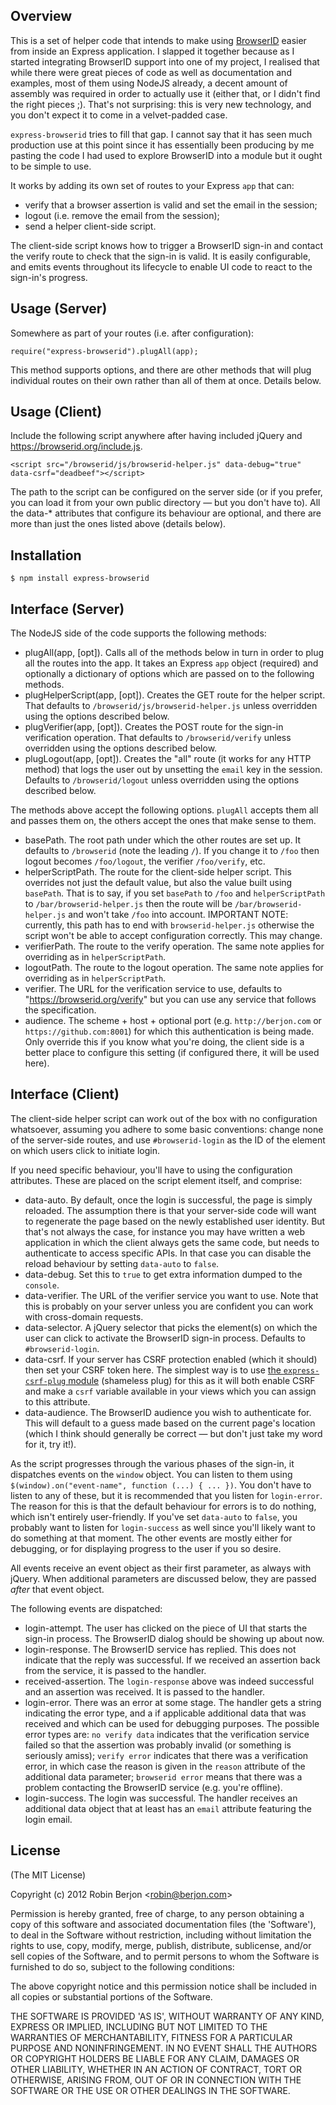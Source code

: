 
## Overview

This is a set of helper code that intends to make using [BrowserID](https://browserid.org/) easier
from inside an Express application. I slapped it together because as I started integrating BrowserID
support into one of my project, I realised that while there were great pieces of code as well as
documentation and examples, most of them using NodeJS already, a decent amount of assembly was
required in order to actually use it (either that, or I didn't find the right pieces ;). That's
not surprising: this is very new technology, and you don't expect it to come in a velvet-padded
case.

`express-browserid` tries to fill that gap. I cannot say that it has seen much production use at this
point since it has essentially been producing by me pasting the code I had used to explore
BrowserID into a module but it ought to be simple to use.

It works by adding its own set of routes to your Express `app` that can:

* verify that a browser assertion is valid and set the email in the session;
* logout (i.e. remove the email from the session);
* send a helper client-side script.

The client-side script knows how to trigger a BrowserID sign-in and contact the verify route
to check that the sign-in is valid. It is easily configurable, and emits events throughout its
lifecycle to enable UI code to react to the sign-in's progress.

## Usage (Server)

Somewhere as part of your routes (i.e. after configuration):

    require("express-browserid").plugAll(app);

This method supports options, and there are other methods that will plug individual routes on their
own rather than all of them at once. Details below.

## Usage (Client)

Include the following script anywhere after having included jQuery and 
https://browserid.org/include.js.

    <script src="/browserid/js/browserid-helper.js" data-debug="true" data-csrf="deadbeef"></script>

The path to the script can be configured on the server side (or if you prefer, you can load it from your
own public directory — but you don't have to). All the data-* attributes that configure its behaviour are 
optional, and there are more than just the ones listed above (details below).

## Installation

    $ npm install express-browserid

## Interface (Server)

The NodeJS side of the code supports the following methods:

* plugAll(app, [opt]). Calls all of the methods below in turn in order to plug all the routes into the app.
  It takes an Express `app` object (required) and optionally a dictionary of options which are passed on to
  the following methods.
* plugHelperScript(app, [opt]). Creates the GET route for the helper script. That defaults to
  `/browserid/js/browserid-helper.js` unless overridden using the options described below.
* plugVerifier(app, [opt]). Creates the POST route for the sign-in verification operation. That defaults to
  `/browserid/verify` unless overridden using the options described below.
* plugLogout(app, [opt]). Creates the "all" route (it works for any HTTP method) that logs the user out by
  unsetting the `email` key in the session. Defaults to `/browserid/logout` unless overridden using the options
  described below.

The methods above accept the following options. `plugAll` accepts them all and passes them on, the others accept
the ones that make sense to them.

* basePath. The root path under which the other routes are set up. It defaults to `/browserid` (note the leading
 `/`). If you change it to `/foo` then logout becomes `/foo/logout`, the verifier `/foo/verify`, etc.
* helperScriptPath. The route for the client-side helper script. This overrides not just the default value, but
  also the value built using `basePath`. That is to say, if you set `basePath` to `/foo` and `helperScriptPath`
  to `/bar/browserid-helper.js` then the route will be `/bar/browserid-helper.js` and won't take `/foo` into 
  account. IMPORTANT NOTE: currently, this path has to end with `browserid-helper.js` otherwise the script won't
  be able to accept configuration correctly. This may change.
* verifierPath. The route to the verify operation. The same note applies for overriding as in `helperScriptPath`.
* logoutPath. The route to the logout operation. The same note applies for overriding as in `helperScriptPath`.
* verifier. The URL for the verification service to use, defaults to "https://browserid.org/verify" but you can
  use any service that follows the specification.
* audience. The scheme + host + optional port (e.g. `http://berjon.com` or `https://github.com:8001`) for which
  this authentication is being made. Only override this if you know what you're doing, the client side is a better
  place to configure this setting (if configured there, it will be used here).

## Interface (Client)

The client-side helper script can work out of the box with no configuration whatsoever, assuming you adhere to some
basic conventions: change none of the server-side routes, and use `#browserid-login` as the ID of the element on
which users click to initiate login.

If you need specific behaviour, you'll have to using the configuration attributes. These are placed on the script
element itself, and comprise:

* data-auto. By default, once the login is successful, the page is simply reloaded. The assumption there is that your
  server-side code will want to regenerate the page based on the newly established user identity. But that's not always
  the case, for instance you may have written a web application in which the client always gets the same code, but needs
  to authenticate to access specific APIs. In that case you can disable the reload behaviour by setting `data-auto`
  to `false`.
* data-debug. Set this to `true` to get extra information dumped to the `console`.
* data-verifier. The URL of the verifier service you want to use. Note that this is probably on your server unless you
  are confident you can work with cross-domain requests.
* data-selector. A jQuery selector that picks the element(s) on which the user can click to activate the BrowserID
  sign-in process. Defaults to `#browserid-login`.
* data-csrf. If your server has CSRF protection enabled (which it should) then set your CSRF token here. The simplest
  way is to use [the `express-csrf-plug` module](https://github.com/darobin/express-csrf) (shameless plug) for this
  as it will both enable CSRF and make a `csrf` variable available in your views which you can assign to this attribute.
* data-audience. The BrowserID audience you wish to authenticate for. This will default to a guess made based on the
  current page's location (which I think should generally be correct — but don't just take my word for it, try it!).

As the script progresses through the various phases of the sign-in, it dispatches events on the `window` object. You can
listen to them using `$(window).on("event-name", function (...) { ... })`. You don't have to listen to any of these,
but it is recommended that you listen for `login-error`. The reason for this is that the default behaviour for errors is
to do nothing, which isn't entirely user-friendly. If you've set `data-auto` to `false`, you probably want to listen for
`login-success` as well since you'll likely want to do something at that moment. The other events are mostly either for
debugging, or for displaying progress to the user if you so desire.

All events receive an event object as their first parameter, as always with jQuery. When additional parameters 
are discussed below, they are passed *after* that event object.

The following events are dispatched:

* login-attempt. The user has clicked on the piece of UI that starts the sign-in process. The BrowserID dialog
  should be showing up about now.
* login-response. The BrowserID service has replied. This does not indicate that the reply was successful. If
  we received an assertion back from the service, it is passed to the handler.
* received-assertion. The `login-response` above was indeed successful and an assertion was received. It is passed
  to the handler.
* login-error. There was an error at some stage. The handler gets a string indicating the error type, and a 
  if applicable additional data that was received and which can be used for debugging purposes. The possible error
  types are: `no verify data` indicates that the verification service failed so that the assertion was probably
  invalid (or something is seriously amiss); `verify error` indicates that there was a verification error, in
  which case the reason is given in the `reason` attribute of the additional data parameter; `browserid error`
  means that there was a problem contacting the BrowserID service (e.g. you're offline).
* login-success. The login was successful. The handler receives an additional data object that at least has
  an `email` attribute featuring the login email.

## License 

(The MIT License)

Copyright (c) 2012 Robin Berjon &lt;robin@berjon.com&gt;

Permission is hereby granted, free of charge, to any person obtaining
a copy of this software and associated documentation files (the
'Software'), to deal in the Software without restriction, including
without limitation the rights to use, copy, modify, merge, publish,
distribute, sublicense, and/or sell copies of the Software, and to
permit persons to whom the Software is furnished to do so, subject to
the following conditions:

The above copyright notice and this permission notice shall be
included in all copies or substantial portions of the Software.

THE SOFTWARE IS PROVIDED 'AS IS', WITHOUT WARRANTY OF ANY KIND,
EXPRESS OR IMPLIED, INCLUDING BUT NOT LIMITED TO THE WARRANTIES OF
MERCHANTABILITY, FITNESS FOR A PARTICULAR PURPOSE AND NONINFRINGEMENT.
IN NO EVENT SHALL THE AUTHORS OR COPYRIGHT HOLDERS BE LIABLE FOR ANY
CLAIM, DAMAGES OR OTHER LIABILITY, WHETHER IN AN ACTION OF CONTRACT,
TORT OR OTHERWISE, ARISING FROM, OUT OF OR IN CONNECTION WITH THE
SOFTWARE OR THE USE OR OTHER DEALINGS IN THE SOFTWARE.
